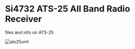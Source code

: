 # Si4732 ATS-25 All Band Radio Receiver
files and info on ATS-25


![ats25unit](https://user-images.githubusercontent.com/44716085/184060688-95c87a59-7b36-4965-9bf2-2a59f784e4cd.png)
